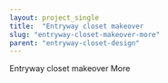 ```yaml
---
layout: project_single
title:  "Entryway closet makeover                                                                                                                                                                                 More"
slug: "entryway-closet-makeover-more"
parent: "entryway-closet-design"
---
```

Entryway closet makeover                                                                                                                                                                                 More